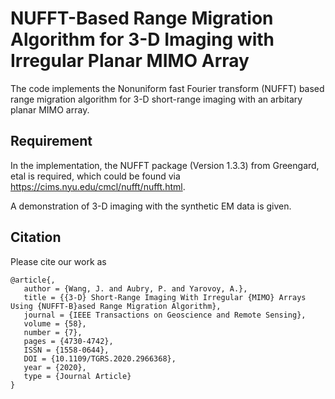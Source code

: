 # NUFFT-Based Range Migration Algorithm for 3-D Imaging with Irregular Planar MIMO Array
The code implements the Nonuniform fast Fourier transform (NUFFT) based range migration algorithm for 3-D short-range imaging with an arbitary planar MIMO array.

## Requirement
In the implementation, the NUFFT package (Version 1.3.3) from Greengard, etal is required, which could be found via https://cims.nyu.edu/cmcl/nufft/nufft.html.    

A demonstration of 3-D imaging with the synthetic EM data is given.


## Citation
Please cite our work as
```
@article{,
   author = {Wang, J. and Aubry, P. and Yarovoy, A.},
   title = {{3-D} Short-Range Imaging With Irregular {MIMO} Arrays Using {NUFFT-B}ased Range Migration Algorithm},
   journal = {IEEE Transactions on Geoscience and Remote Sensing},
   volume = {58},
   number = {7},
   pages = {4730-4742},
   ISSN = {1558-0644},
   DOI = {10.1109/TGRS.2020.2966368},
   year = {2020},
   type = {Journal Article}
}
```

